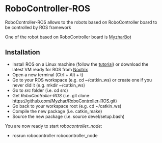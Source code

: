 RoboController-ROS
==================

RoboController-ROS allows to the robots based on RoboController board to be controlled by ROS framework

One of the robot based on RoboController board is [MyzharBot](http://myzharbot.robot-home.it)

Installation
------------
* Install ROS on a Linux machine (follow the [tutorial](http://wiki.ros.org/ROS/Installation)) or download the latest VM ready for ROS from [Nootrix](http://nootrix.com/downloads/)
* Open a new terminal (Ctrl + Alt + t)
* Go to your ROS workspace (e.g. cd ~/catkin_ws) or create one if you never did it (e.g. mkdir ~/catkin_ws)
* Go to *src* folder (i.e. cd src)
* Get *RoboController-ROS* (i.e. git clone https://github.com/Myzhar/RoboController-ROS.git)
* Go back to your workspace root (e.g. cd ~/catkin_ws)
* Compile the new package (i.e. catkin_make)
* Source the new package (i.e. source devel/setup.bash)

You are now ready to start *robocontroller_node*:
* rosrun robocontroller robocontroller_node

